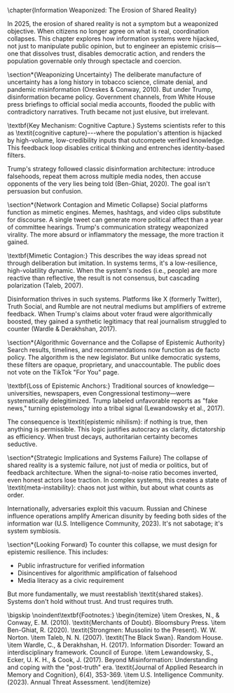 \chapter{Information Weaponized: The Erosion of Shared Reality}

In 2025, the erosion of shared reality is not a symptom but a weaponized objective. When citizens no longer agree on what is real, coordination collapses. This chapter explores how information systems were hijacked, not just to manipulate public opinion, but to engineer an epistemic crisis—one that dissolves trust, disables democratic action, and renders the population governable only through spectacle and coercion.

\section*{Weaponizing Uncertainty}
The deliberate manufacture of uncertainty has a long history in tobacco science, climate denial, and pandemic misinformation (Oreskes & Conway, 2010). But under Trump, disinformation became policy. Government channels, from White House press briefings to official social media accounts, flooded the public with contradictory narratives. Truth became not just elusive, but irrelevant.

\textbf{Key Mechanism: Cognitive Capture.} Systems scientists refer to this as \textit{cognitive capture}---where the population's attention is hijacked by high-volume, low-credibility inputs that outcompete verified knowledge. This feedback loop disables critical thinking and entrenches identity-based filters.

Trump's strategy followed classic disinformation architecture: introduce falsehoods, repeat them across multiple media nodes, then accuse opponents of the very lies being told (Ben-Ghiat, 2020). The goal isn't persuasion but confusion.

\section*{Network Contagion and Mimetic Collapse}
Social platforms function as mimetic engines. Memes, hashtags, and video clips substitute for discourse. A single tweet can generate more political affect than a year of committee hearings. Trump's communication strategy weaponized virality. The more absurd or inflammatory the message, the more traction it gained.

\textbf{Mimetic Contagion:} This describes the way ideas spread not through deliberation but imitation. In systems terms, it's a low-resilience, high-volatility dynamic. When the system's nodes (i.e., people) are more reactive than reflective, the result is not consensus, but cascading polarization (Taleb, 2007).

Disinformation thrives in such systems. Platforms like X (formerly Twitter), Truth Social, and Rumble are not neutral mediums but amplifiers of extreme feedback. When Trump's claims about voter fraud were algorithmically boosted, they gained a synthetic legitimacy that real journalism struggled to counter (Wardle & Derakhshan, 2017).

\section*{Algorithmic Governance and the Collapse of Epistemic Authority}
Search results, timelines, and recommendations now function as de facto policy. The algorithm is the new legislator. But unlike democratic systems, these filters are opaque, proprietary, and unaccountable. The public does not vote on the TikTok "For You" page.

\textbf{Loss of Epistemic Anchors:} Traditional sources of knowledge—universities, newspapers, even Congressional testimony—were systematically delegitimized. Trump labeled unfavorable reports as "fake news," turning epistemology into a tribal signal (Lewandowsky et al., 2017).

The consequence is \textit{epistemic nihilism}: if nothing is true, then anything is permissible. This logic justifies autocracy as clarity, dictatorship as efficiency. When trust decays, authoritarian certainty becomes seductive.

\section*{Strategic Implications and Systems Failure}
The collapse of shared reality is a systemic failure, not just of media or politics, but of feedback architecture. When the signal-to-noise ratio becomes inverted, even honest actors lose traction. In complex systems, this creates a state of \textit{meta-instability}: chaos not just within, but about what counts as order.

Internationally, adversaries exploit this vacuum. Russian and Chinese influence operations amplify American disunity by feeding both sides of the information war (U.S. Intelligence Community, 2023). It's not sabotage; it's system symbiosis.

\section*{Looking Forward}
To counter this collapse, we must design for epistemic resilience. This includes:
- Public infrastructure for verified information
- Disincentives for algorithmic amplification of falsehood
- Media literacy as a civic requirement

But more fundamentally, we must reestablish \textit{shared stakes}. Systems don't hold without trust. And trust requires truth.

\bigskip
\noindent\textbf{Footnotes:}
\begin{itemize}
  \item Oreskes, N., & Conway, E. M. (2010). \textit{Merchants of Doubt}. Bloomsbury Press.
  \item Ben-Ghiat, R. (2020). \textit{Strongmen: Mussolini to the Present}. W. W. Norton.
  \item Taleb, N. N. (2007). \textit{The Black Swan}. Random House.
  \item Wardle, C., & Derakhshan, H. (2017). Information Disorder: Toward an interdisciplinary framework. Council of Europe.
  \item Lewandowsky, S., Ecker, U. K. H., & Cook, J. (2017). Beyond Misinformation: Understanding and coping with the "post-truth" era. \textit{Journal of Applied Research in Memory and Cognition}, 6(4), 353-369.
  \item U.S. Intelligence Community. (2023). Annual Threat Assessment.
\end{itemize}

